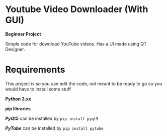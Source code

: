 # Youtube Video Downloader (With GUI)

**Beginner Project**

Simple code for download YouTube videos.
Has a UI made using QT Designer.

# Requirements

This project is so you can edit the code, not meant to be ready to go so you would have to install some stuff

**Python 3.xx**

**pip libraries**

 ***PyQt5*** can be installed by `pip install pyqt5`
 
 ***PyTube*** can be installed by `pip install pytube`
